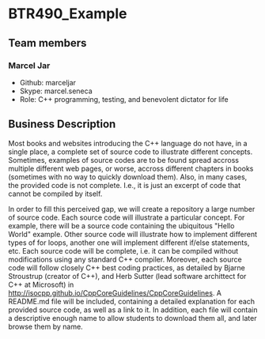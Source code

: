 # BTR490_Example

## Team members

### Marcel Jar 
- Github: marceljar 
- Skype: marcel.seneca
- Role: C++ programming, testing, and benevolent dictator for life

## Business Description

Most books and websites introducing the C++ language do not have, in a single place, a complete set of source code to illustrate different concepts. Sometimes, examples of source codes are to be found spread accross multiple different web pages, or worse, accross different chapters in books (sometimes with no way to quickly download them). Also, in many cases, the provided code is not complete. I.e., it is just an excerpt of code that cannot be compiled by itself.

In order to fill this perceived gap, we will create a repository a large number of source code. Each source code will illustrate a particular concept. For example, there will be a source code containing the ubiquitous "Hello World" example. Other source code will illustrate how to implement different types of for loops, another one will implement different if/else statements, etc. Each source code will be complete, i.e. it can be compiled without modifications using any standard C++ compiler. Moreover, each source code will follow closely C++ best coding practices, as detailed by Bjarne Stroustrup (creator of C++), and Herb Sutter (lead software archittect for C++ at Microsoft) in http://isocpp.github.io/CppCoreGuidelines/CppCoreGuidelines. A README.md file will be included, containing a detailed explanation for each provided source code, as well as a link to it. In addition, each file will contain a descriptive enough name to allow students to download them all, and later browse them by name. 
